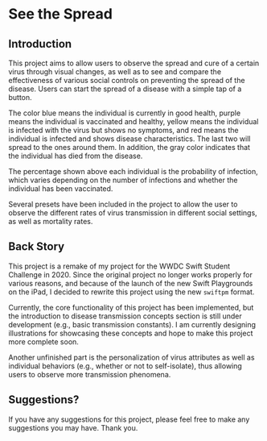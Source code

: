 # See the Spread

## Introduction
This project aims to allow users to observe the spread and cure of a certain virus through visual changes, as well as to see and compare the effectiveness of various social controls on preventing the spread of the disease. Users can start the spread of a disease with a simple tap of a button.
                                            
The color blue means the individual is currently in good health, purple means the individual is vaccinated and healthy, yellow means the individual is infected with the virus but shows no symptoms, and red means the individual is infected and shows disease characteristics. The last two will spread to the ones around them. In addition, the gray color indicates that the individual has died from the disease.

The percentage shown above each individual is the probability of infection, which varies depending on the number of infections and whether the individual has been vaccinated.

Several presets have been included in the project to allow the user to observe the different rates of virus transmission in different social settings, as well as mortality rates.

## Back Story
This project is a remake of my project for the WWDC Swift Student Challenge in 2020. Since the original project no longer works properly for various reasons, and because of the launch of the new Swift Playgrounds on the iPad, I decided to rewrite this project using the new `swiftpm` format.

Currently, the core functionality of this project has been implemented, but the introduction to disease transmission concepts section is still under development (e.g., basic transmission constants). I am currently designing illustrations for showcasing these concepts and hope to make this project more complete soon.

Another unfinished part is the personalization of virus attributes as well as individual behaviors (e.g., whether or not to self-isolate), thus allowing users to observe more transmission phenomena.

## Suggestions?
If you have any suggestions for this project, please feel free to make any suggestions you may have. Thank you.
